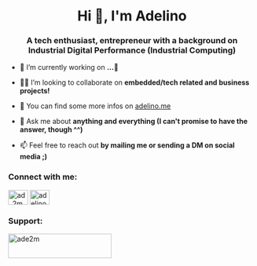 <h1 align="center">Hi 👋, I'm Adelino</h1>
<h3 align="center">A tech enthusiast, entrepreneur with a background on Industrial Digital Performance (Industrial Computing)</h3>

- 🔭 I’m currently working on **...🤫**

- 🤝🏾 I’m looking to collaborate on **embedded/tech related and business projects!**

- 📝 You can find some more infos on [adelino.me](www.adelino.me)

- 💬 Ask me about **anything and everything (I can't promise to have the answer, though ^^)**

- 📫 Feel free to reach out **by mailing me or sending a DM on social media ;)**

<h3 align="left">Connect with me:</h3>
<p align="left">
<a href="https://twitter.com/ad_2m_" target="blank"><img align="center" src="https://raw.githubusercontent.com/rahuldkjain/github-profile-readme-generator/master/src/images/icons/Social/twitter.svg" alt="ad_2m_" height="30" width="40" /></a>
<a href="https://linkedin.com/in/adelino-muhongo-mateus-18651b192" target="blank"><img align="center" src="https://raw.githubusercontent.com/rahuldkjain/github-profile-readme-generator/master/src/images/icons/Social/linked-in-alt.svg" alt="adelino-muhongo-mateus-18651b192" height="30" width="40" /></a>
</p>

<h3 align="left">Support:</h3>
<p><a href="https://www.buymeacoffee.com/ade2m"> <img align="left" src="https://cdn.buymeacoffee.com/buttons/v2/default-yellow.png" height="50" width="210" alt="ade2m" /></a></p><br><br>


